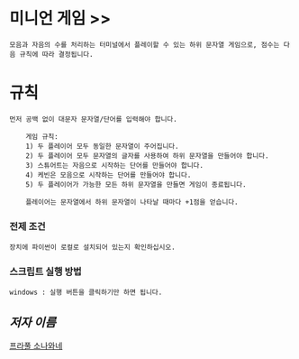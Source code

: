# 미니언 게임 >>

    모음과 자음의 수를 처리하는 터미널에서 플레이할 수 있는 하위 문자열 게임으로, 점수는 다음 규칙에 따라 결정됩니다.

# 규칙
    먼저 공백 없이 대문자 문자열/단어를 입력해야 합니다.

        게임 규칙:
        1) 두 플레이어 모두 동일한 문자열이 주어집니다.
        2) 두 플레이어 모두 문자열의 글자를 사용하여 하위 문자열을 만들어야 합니다.
        3) 스튜어트는 자음으로 시작하는 단어를 만들어야 합니다.
        4) 케빈은 모음으로 시작하는 단어를 만들어야 합니다.
        5) 두 플레이어가 가능한 모든 하위 문자열을 만들면 게임이 종료됩니다.

        플레이어는 문자열에서 하위 문자열이 나타날 때마다 +1점을 얻습니다.

### 전제 조건
    장치에 파이썬이 로컬로 설치되어 있는지 확인하십시오.

### 스크립트 실행 방법
    windows : 실행 버튼을 클릭하기만 하면 됩니다.


## *저자 이름*

[프라풀 소나와네](https://github.com/prafuel)
